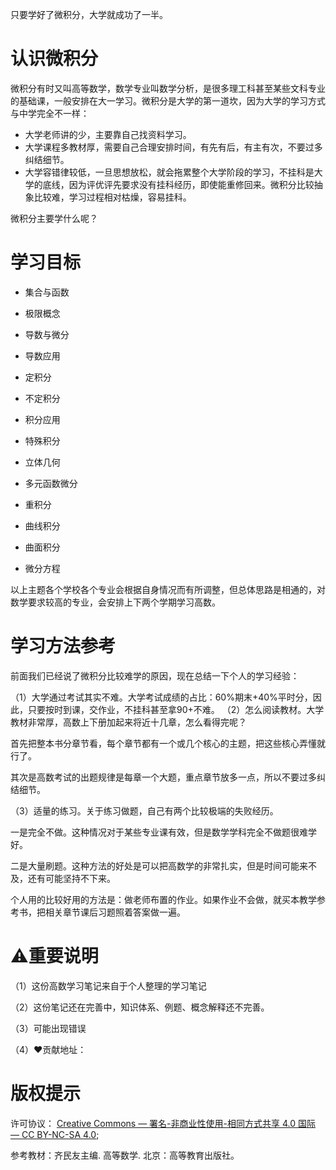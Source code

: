 只要学好了微积分，大学就成功了一半。

# 认识微积分

微积分有时又叫高等数学，数学专业叫数学分析，是很多理工科甚至某些文科专业的基础课，一般安排在大一学习。微积分是大学的第一道坎，因为大学的学习方式与中学完全不一样：

- 大学老师讲的少，主要靠自己找资料学习。
- 大学课程多教材厚，需要自己合理安排时间，有先有后，有主有次，不要过多纠结细节。
- 大学容错律较低，一旦思想放松，就会拖累整个大学阶段的学习，不挂科是大学的底线，因为评优评先要求没有挂科经历，即使能重修回来。微积分比较抽象比较难，学习过程相对枯燥，容易挂科。



微积分主要学什么呢？

# 学习目标

- 集合与函数

- 极限概念
- 导数与微分
- 导数应用
- 定积分
- 不定积分
- 积分应用
- 特殊积分
- 立体几何
- 多元函数微分
- 重积分
- 曲线积分
- 曲面积分
- 微分方程

以上主题各个学校各个专业会根据自身情况而有所调整，但总体思路是相通的，对数学要求较高的专业，会安排上下两个学期学习高数。



# 学习方法参考

前面我们已经说了微积分比较难学的原因，现在总结一下个人的学习经验：

（1）大学通过考试其实不难。大学考试成绩的占比：60%期末+40%平时分，因此，只要按时到课，交作业，不挂科甚至拿90+不难。
（2）怎么阅读教材。大学教材非常厚，高数上下册加起来将近十几章，怎么看得完呢？

首先把整本书分章节看，每个章节都有一个或几个核心的主题，把这些核心弄懂就行了。

其次是高数考试的出题规律是每章一个大题，重点章节放多一点，所以不要过多纠结细节。

（3）适量的练习。关于练习做题，自己有两个比较极端的失败经历。

一是完全不做。这种情况对于某些专业课有效，但是数学学科完全不做题很难学好。

二是大量刷题。这种方法的好处是可以把高数学的非常扎实，但是时间可能来不及，还有可能坚持不下来。

个人用的比较好用的方法是：做老师布置的作业。如果作业不会做，就买本教学参考书，把相关章节课后习题照着答案做一遍。



# ⚠️重要说明

（1）这份高数学习笔记来自于个人整理的学习笔记

（2）这份笔记还在完善中，知识体系、例题、概念解释还不完善。

（3）可能出现错误

（4）❤️贡献地址：

# 版权提示

许可协议： [Creative Commons — 署名-非商业性使用-相同方式共享 4.0 国际 — CC BY-NC-SA 4.0](https://creativecommons.org/licenses/by-nc-sa/4.0/deed.zh);

参考教材：齐民友主编. 高等数学. 北京：高等教育出版社。



